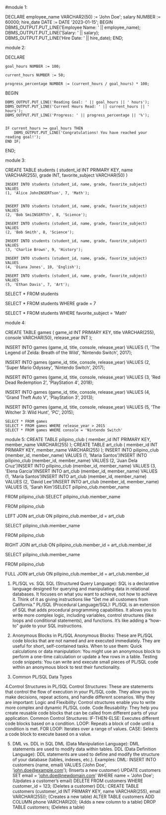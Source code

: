 #module 1: 

DECLARE
    employee_name VARCHAR2(50) := 'John Doe';
    salary NUMBER := 60000;
    hire_date DATE := DATE '2023-01-15';
BEGIN
    DBMS_OUTPUT.PUT_LINE('Employee Name: ' || employee_name);
    DBMS_OUTPUT.PUT_LINE('Salary: ' || salary);
    DBMS_OUTPUT.PUT_LINE('Hire Date: ' || hire_date);
END;

module 2: 

DECLARE
    
    goal_hours NUMBER := 100; 
    
    current_hours NUMBER := 50; 
    
    progress_percentage NUMBER := (current_hours / goal_hours) * 100; 
BEGIN
    
    DBMS_OUTPUT.PUT_LINE('Reading Goal: ' || goal_hours || ' hours');
    DBMS_OUTPUT.PUT_LINE('Current Hours Read: ' || current_hours || ' hours');
    DBMS_OUTPUT.PUT_LINE('Progress: ' || progress_percentage || '%');

    
    IF current_hours >= goal_hours THEN
        DBMS_OUTPUT.PUT_LINE('Congratulations! You have reached your reading goal!');
    END IF;
END;


module 3:

CREATE TABLE students ( 
    student_id INT PRIMARY KEY, 
    name VARCHAR(255), 
    grade INT, 
    favorite_subject VARCHAR(50) 
)

    INSERT INTO students (student_id, name, grade, favorite_subject) VALUES 
    (1, 'Alice JohnINSERTson', 7, 'Math');
    

    INSERT INTO students (student_id, name, grade, favorite_subject) VALUES 
    (2, 'Bob SmiINSERTth', 8, 'Science');

    INSERT INTO students (student_id, name, grade, favorite_subject) VALUES 
    (2, 'Bob Smith', 8, 'Science');

    INSERT INTO students (student_id, name, grade, favorite_subject) VALUES 
    (3, 'Charlie Brown', 9, 'History');

    INSERT INTO students (student_id, name, grade, favorite_subject) VALUES 
    (4, 'Diana Jones', 10, 'English');

    INSERT INTO students (student_id, name, grade, favorite_subject) VALUES 
    (5, 'Ethan Davis', 7, 'Art');

    
SELECT * FROM students

SELECT * FROM students WHERE grade = 7

SELECT * FROM students WHERE favorite_subject = 'Math'

module 4:

CREATE TABLE games (
    game_id INT PRIMARY KEY,
    title VARCHAR(255),
    console VARCHAR(50),
    release_year INT
);

 INSERT INTO games (game_id, title, console, release_year) VALUES 
    (1, 'The Legend of Zelda: Breath of the Wild', 'Nintendo Switch', 2017);

 INSERT INTO games (game_id, title, console, release_year) VALUES 
    (2, 'Super Mario Odyssey', 'Nintendo Switch', 2017);

 INSERT INTO games (game_id, title, console, release_year) VALUES 
    (3, 'Red Dead Redemption 2', 'PlayStation 4', 2018);

 INSERT INTO games (game_id, title, console, release_year) VALUES 
    (4, 'Grand Theft Auto V', 'PlayStation 3', 2013);

 INSERT INTO games (game_id, title, console, release_year) VALUES 
    (5, 'The Witcher 3: Wild Hunt', 'PC', 2015);

    SELECT * FROM games
    SELECT * FROM games WHERE release_year > 2015
    SELECT * FROM games WHERE console = 'Nintendo Switch'

module 5:
CREATE TABLE pilipino_club ( 
    member_id INT PRIMARY KEY, 
    member_name VARCHAR(255) 
);
CREATE TABLE art_club ( 
    member_id INT PRIMARY KEY, 
    member_name VARCHAR(255) 
);
INSERT INTO pilipino_club (member_id, member_name) VALUES 
    (1, 'Maria Santos')INSERT INTO pilipino_club (member_id, member_name) VALUES 
    (2, 'Juan Dela Cruz')INSERT INTO pilipino_club (member_id, member_name) VALUES 
    (3, 'Elena Garcia')INSERT INTO art_club (member_id, member_name) VALUES 
    (1, 'Maria Santos')INSERT INTO art_club (member_id, member_name) VALUES 
    (2, 'David Lee')INSERT INTO art_club (member_id, member_name) VALUES 
    (5, 'Sarah Kim')SELECT pilipino_club.member_name 

 
FROM pilipino_club SELECT pilipino_club.member_name 
 
FROM pilipino_club 
 
LEFT JOIN art_club ON pilipino_club.member_id = art_club

 SELECT pilipino_club.member_name 
 
FROM pilipino_club 
 
 RIGHT JOIN art_club ON pilipino_club.member_id = art_club.member_id

SELECT pilipino_club.member_name 
 
FROM pilipino_club 

FULL JOIN art_club ON pilipino_club.member_id = art_club.member_id

1. PL/SQL vs. SQL
SQL (Structured Query Language): SQL is a declarative language designed for querying and manipulating data in relational databases. It focuses on what you want to achieve, not how to achieve it. Think of it as giving instructions like “Get me all customers from California.”
PL/SQL (Procedural Language/SQL): PL/SQL is an extension of SQL that adds procedural programming capabilities. It allows you to write more complex logic, including variables, control structures (like loops and conditional statements), and functions. It’s like adding a “how-to” guide to your SQL instructions.

2. Anonymous Blocks in PL/SQL
Anonymous Blocks: These are PL/SQL code blocks that are not named and are executed immediately. They are useful for short, self-contained tasks.
When to use them:
Quick calculations or data manipulation: You might use an anonymous block to perform a one-time calculation or update a few rows in a table.
Testing code snippets: You can write and execute small pieces of PL/SQL code within an anonymous block to test their functionality.

3. Common PL/SQL Data Types
   
4.Control Structures in PL/SQL
Control Structures: These are statements that control the flow of execution in your PL/SQL code. They allow you to make decisions, repeat actions, and handle different scenarios.
Why they are important:
Logic and Flexibility: Control structures enable you to write more complex and dynamic PL/SQL code.
Code Reusability: They help you create reusable code blocks that can be called from different parts of your application.
Common Control Structures:
IF-THEN-ELSE: Executes different code blocks based on a condition.
LOOP: Repeats a block of code until a condition is met.
FOR LOOP: Iterates over a range of values.
CASE: Selects a code block to execute based on a value.


5. DML vs. DDL in SQL
DML (Data Manipulation Language): DML statements are used to modify data within tables.
DDL (Data Definition Language): DDL statements are used to define and modify the structure of your database (tables, indexes, etc.).
Examples:
DML:
INSERT INTO customers (name, email) VALUES ('John Doe', 'john.doe@example.com'); (Inserts a new customer)
UPDATE customers SET email = 'john.doe@newdomain.com' WHERE name = 'John Doe'; (Updates a customer’s email)
DELETE FROM customers WHERE customer_id = 123; (Deletes a customer)
DDL:
CREATE TABLE customers (customer_id INT PRIMARY KEY, name VARCHAR(255), email VARCHAR(255)); (Creates a new table)
ALTER TABLE customers ADD COLUMN phone VARCHAR(20); (Adds a new column to a table)
DROP TABLE customers; (Deletes a table)
